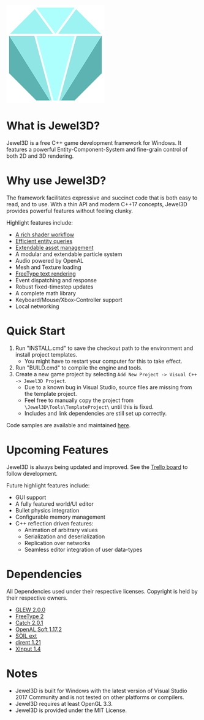![Jewel3D Logo](JewelLogo.png)

# What is Jewel3D?
Jewel3D is a free C++ game development framework for Windows. It features a powerful Entity-Component-System
and fine-grain control of both 2D and 3D rendering.

# Why use Jewel3D?
The framework facilitates expressive and succinct code that is both easy to read, and to use.
With a thin API and modern C++17 concepts, Jewel3D provides powerful features without feeling clunky.

Highlight features include:
* [A rich shader workflow](Resources/Docs/Shader.md)
* [Efficient entity queries](Resources/Docs/Entity.md)
* [Extendable asset management](Resources/Docs/AssetManager.md)
* A modular and extendable particle system
* Audio powered by OpenAL
* Mesh and Texture loading
* [FreeType text rendering](Resources/Docs/Text.md)
* Event dispatching and response
* Robust fixed-timestep updates
* A complete math library
* Keyboard/Mouse/Xbox-Controller support
* Local networking

# Quick Start
1. Run "INSTALL.cmd" to save the checkout path to the environment and install project templates.
	- You might have to restart your computer for this to take effect.
2. Run "BUILD.cmd" to compile the engine and tools.
3. Create a new game project by selecting ```Add New Project -> Visual C++ -> Jewel3D Project```.
	- Due to a known bug in Visual Studio, source files are missing from the template project.
	- Feel free to manually copy the project from ```\Jewel3D\Tools\TemplateProject\``` until this is fixed.
	- Includes and link dependencies are still set up correctly.

Code samples are available and maintained [here](https://github.com/EmilianC/Jewel3D-Samples).

# Upcoming Features
Jewel3D is always being updated and improved. See the [Trello board](https://trello.com/b/Oc2GFT2A/jewel3d) to follow development.

Future highlight features include:
* GUI support
* A fully featured world/UI editor
* Bullet physics integration
* Configurable memory management
* C++ reflection driven features:
	* Animation of arbitrary values
	* Serialization and deserialization
	* Replication over networks
	* Seamless editor integration of user data-types

# Dependencies
All Dependencies used under their respective licenses. Copyright is held by their respective owners.
* [GLEW 2.0.0](http://glew.sourceforge.net/)
* [FreeType 2](https://www.freetype.org/)
* [Catch 2.0.1](https://github.com/philsquared/Catch)
* [OpenAL Soft 1.17.2](https://github.com/kcat/openal-soft)
* [SOIL ext](https://github.com/fenbf/SOIL_ext)
* [dirent 1.21](https://github.com/tronkko/dirent)
* [XInput 1.4](https://msdn.microsoft.com/en-us/library/windows/desktop/ee417001(v=vs.85).aspx)

# Notes
* Jewel3D is built for Windows with the latest version of Visual Studio 2017 Community and is not tested on other platforms or compilers.
* Jewel3D requires at least OpenGL 3.3.
* Jewel3D is provided under the MIT License.
